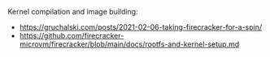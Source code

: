 Kernel compilation and image building:
- https://gruchalski.com/posts/2021-02-06-taking-firecracker-for-a-spin/
- https://github.com/firecracker-microvm/firecracker/blob/main/docs/rootfs-and-kernel-setup.md
